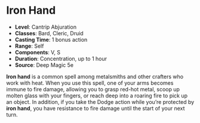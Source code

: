 # Iron Hand

- **Level**: Cantrip Abjuration
- **Classes**: Bard, Cleric, Druid
- **Casting Time**: 1 bonus action
- **Range**: Self
- **Components**: V, S
- **Duration**: Concentration, up to 1 hour
- **Source**: Deep Magic 5e

**Iron hand** is a common spell among metalsmiths and other crafters who work with heat. When you use this spell, one of your arms becomes immune to fire damage, allowing you to grasp red-hot metal, scoop up molten glass with your fingers, or reach deep into a roaring fire to pick up an object. In addition, if you take the Dodge action while you’re protected by **iron hand**, you have resistance to fire damage until the start of your next turn.

